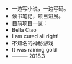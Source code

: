 - 一边写小说，一边写码。
- 读书笔记，项目进展。
- 目前项目一览：
- Bella Ciao
- I am cured all right!
- 不知名的神秘游戏
- It was raining gold
- ——— 2018.3
